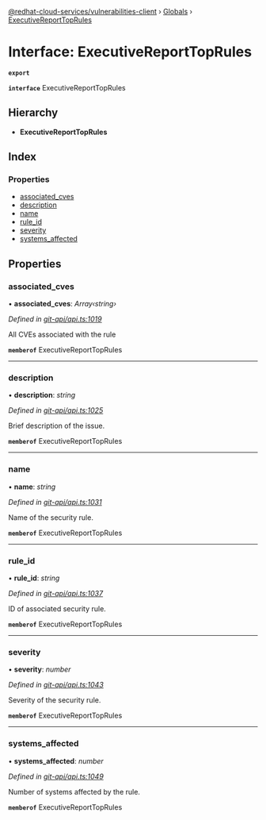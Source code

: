 [@redhat-cloud-services/vulnerabilities-client](../README.md) › [Globals](../globals.md) › [ExecutiveReportTopRules](executivereporttoprules.md)

# Interface: ExecutiveReportTopRules

**`export`** 

**`interface`** ExecutiveReportTopRules

## Hierarchy

* **ExecutiveReportTopRules**

## Index

### Properties

* [associated_cves](executivereporttoprules.md#associated_cves)
* [description](executivereporttoprules.md#description)
* [name](executivereporttoprules.md#name)
* [rule_id](executivereporttoprules.md#rule_id)
* [severity](executivereporttoprules.md#severity)
* [systems_affected](executivereporttoprules.md#systems_affected)

## Properties

###  associated_cves

• **associated_cves**: *Array‹string›*

*Defined in [git-api/api.ts:1019](https://github.com/RedHatInsights/javascript-clients/blob/master/packages/vulnerabilities/git-api/api.ts#L1019)*

All CVEs associated with the rule

**`memberof`** ExecutiveReportTopRules

___

###  description

• **description**: *string*

*Defined in [git-api/api.ts:1025](https://github.com/RedHatInsights/javascript-clients/blob/master/packages/vulnerabilities/git-api/api.ts#L1025)*

Brief description of the issue.

**`memberof`** ExecutiveReportTopRules

___

###  name

• **name**: *string*

*Defined in [git-api/api.ts:1031](https://github.com/RedHatInsights/javascript-clients/blob/master/packages/vulnerabilities/git-api/api.ts#L1031)*

Name of the security rule.

**`memberof`** ExecutiveReportTopRules

___

###  rule_id

• **rule_id**: *string*

*Defined in [git-api/api.ts:1037](https://github.com/RedHatInsights/javascript-clients/blob/master/packages/vulnerabilities/git-api/api.ts#L1037)*

ID of associated security rule.

**`memberof`** ExecutiveReportTopRules

___

###  severity

• **severity**: *number*

*Defined in [git-api/api.ts:1043](https://github.com/RedHatInsights/javascript-clients/blob/master/packages/vulnerabilities/git-api/api.ts#L1043)*

Severity of the security rule.

**`memberof`** ExecutiveReportTopRules

___

###  systems_affected

• **systems_affected**: *number*

*Defined in [git-api/api.ts:1049](https://github.com/RedHatInsights/javascript-clients/blob/master/packages/vulnerabilities/git-api/api.ts#L1049)*

Number of systems affected by the rule.

**`memberof`** ExecutiveReportTopRules
